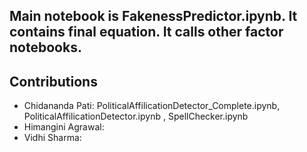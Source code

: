 ## Main notebook is FakenessPredictor.ipynb. It contains final equation. It calls other factor notebooks.

## Contributions 
- Chidananda Pati: PoliticalAffilicationDetector_Complete.ipynb, PoliticalAffilicationDetector.ipynb , SpellChecker.ipynb 
- Himangini Agrawal:
- Vidhi Sharma: 
